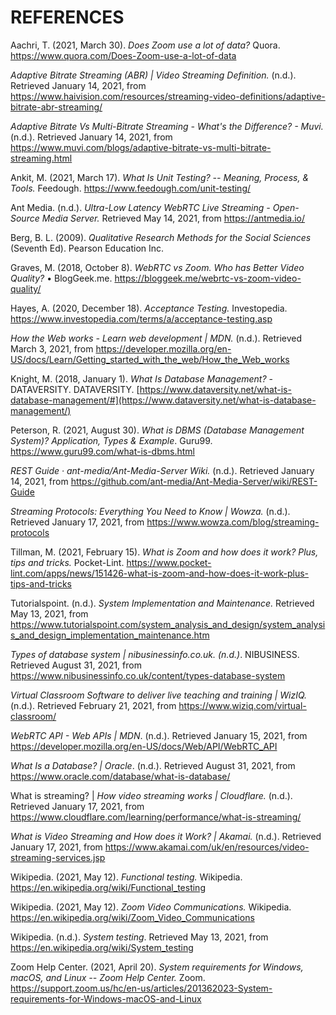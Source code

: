 
# REFERENCES

Aachri, T. (2021, March 30). *Does Zoom use a lot of data?* Quora.
<https://www.quora.com/Does-Zoom-use-a-lot-of-data>

*Adaptive Bitrate Streaming (ABR) \| Video Streaming Definition.*
(n.d.). Retrieved January 14, 2021, from
<https://www.haivision.com/resources/streaming-video-definitions/adaptive-bitrate-abr-streaming/>

*Adaptive Bitrate Vs Multi-Bitrate Streaming - What's the Difference? -
Muvi.* (n.d.). Retrieved January 14, 2021, from
<https://www.muvi.com/blogs/adaptive-bitrate-vs-multi-bitrate-streaming.html>

Ankit, M. (2021, March 17). *What Is Unit Testing? -- Meaning, Process,
& Tools.* Feedough. <https://www.feedough.com/unit-testing/>

Ant Media. (n.d.). *Ultra-Low Latency WebRTC Live Streaming -
Open-Source Media Server.* Retrieved May 14, 2021, from
<https://antmedia.io/>

Berg, B. L. (2009). *Qualitative Research Methods for the Social
Sciences* (Seventh Ed). Pearson Education Inc.

Graves, M. (2018, October 8). *WebRTC vs Zoom. Who has Better Video
Quality?* • BlogGeek.me.
<https://bloggeek.me/webrtc-vs-zoom-video-quality/>

Hayes, A. (2020, December 18). *Acceptance Testing.* Investopedia.
<https://www.investopedia.com/terms/a/acceptance-testing.asp>

*How the Web works - Learn web development \| MDN.* (n.d.). Retrieved
March 3, 2021, from
<https://developer.mozilla.org/en-US/docs/Learn/Getting_started_with_the_web/How_the_Web_works>

Knight, M. (2018, January 1). *What Is Database Management?* -
DATAVERSITY. DATAVERSITY.
[https://www.dataversity.net/what-is-database-management/#](https://www.dataversity.net/what-is-database-management/)

Peterson, R. (2021, August 30). *What is DBMS (Database Management
System)? Application, Types & Example*. Guru99.
<https://www.guru99.com/what-is-dbms.html>

*REST Guide · ant-media/Ant-Media-Server Wiki.* (n.d.). Retrieved
January 14, 2021, from
<https://github.com/ant-media/Ant-Media-Server/wiki/REST-Guide>

*Streaming Protocols: Everything You Need to Know \| Wowza.* (n.d.).
Retrieved January 17, 2021, from
<https://www.wowza.com/blog/streaming-protocols>

Tillman, M. (2021, February 15). *What is Zoom and how does it work?
Plus, tips and tricks.* Pocket-Lint.
<https://www.pocket-lint.com/apps/news/151426-what-is-zoom-and-how-does-it-work-plus-tips-and-tricks>

Tutorialspoint. (n.d.). *System Implementation and Maintenance.*
Retrieved May 13, 2021, from
<https://www.tutorialspoint.com/system_analysis_and_design/system_analysis_and_design_implementation_maintenance.htm>

*Types of database system \| nibusinessinfo.co.uk. (n.d.)*. NIBUSINESS.
Retrieved August 31, 2021, from
<https://www.nibusinessinfo.co.uk/content/types-database-system>

*Virtual Classroom Software to deliver live teaching and training \|
WizIQ.* (n.d.). Retrieved February 21, 2021, from
<https://www.wiziq.com/virtual-classroom/>

*WebRTC API - Web APIs \| MDN*. (n.d.). Retrieved January 15, 2021, from
<https://developer.mozilla.org/en-US/docs/Web/API/WebRTC_API>

*What Is a Database? \| Oracle*. (n.d.). Retrieved August 31, 2021, from
<https://www.oracle.com/database/what-is-database/>

What is streaming? \| *How video streaming works \| Cloudflare.* (n.d.).
Retrieved January 17, 2021, from
<https://www.cloudflare.com/learning/performance/what-is-streaming/>

*What is Video Streaming and How does it Work? \| Akamai.* (n.d.).
Retrieved January 17, 2021, from
<https://www.akamai.com/uk/en/resources/video-streaming-services.jsp>

Wikipedia. (2021, May 12). *Functional testing.* Wikipedia.
<https://en.wikipedia.org/wiki/Functional_testing>

Wikipedia. (2021, May 12). *Zoom Video Communications.* Wikipedia.
<https://en.wikipedia.org/wiki/Zoom_Video_Communications>

Wikipedia. (n.d.). *System testing*. Retrieved May 13, 2021, from
<https://en.wikipedia.org/wiki/System_testing>

Zoom Help Center. (2021, April 20). *System requirements for Windows,
macOS, and Linux -- Zoom Help Center.* Zoom.
<https://support.zoom.us/hc/en-us/articles/201362023-System-requirements-for-Windows-macOS-and-Linux>
